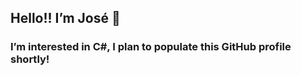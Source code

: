 <h2> Hello!! I’m José 👋 </h2>

### I’m interested in C#, I plan to populate this GitHub profile shortly!

